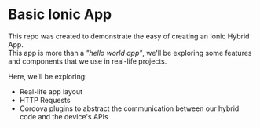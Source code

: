 # Basic Ionic App

This repo was created to demonstrate the easy of creating an Ionic Hybrid App.  
This app is more than a *"hello world app"*, we'll be exploring some features and components that we use in real-life projects.  

Here, we'll be exploring:

- Real-life app layout
- HTTP Requests
- Cordova plugins to abstract the communication between our hybrid code and the device's APIs


